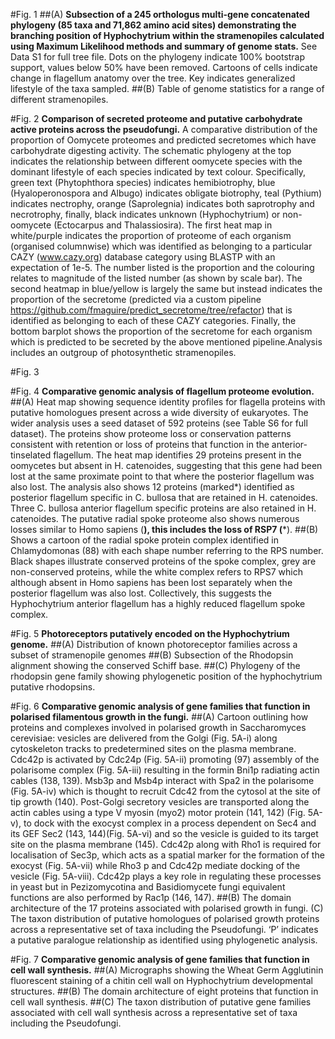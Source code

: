 #Fig. 1
##(A)
**Subsection of a 245 orthologus multi-gene concatenated phylogeny (85 taxa and 71,862 amino acid sites) demonstrating the branching position of Hyphochytrium within the stramenopiles calculated using Maximum Likelihood methods and summary of genome stats.** See Data S1 for full tree file. Dots on the phylogeny indicate 100% bootstrap support, values below 50% have been removed. Cartoons of cells indicate change in flagellum anatomy over the tree. Key indicates generalized lifestyle of the taxa sampled.
##(B)
Table of genome statistics for a range of different stramenopiles.

#Fig. 2
**Comparison of secreted proteome and putative carbohydrate active proteins across the pseudofungi.** A comparative distribution of the proportion of Oomycete proteomes and predicted secretomes which have carbohydrate digesting activity. The schematic phylogeny at the top indicates the relationship between different oomycete species with the dominant lifestyle of each species indicated by text colour. Specifically, green text (Phytophthora species) indicates hemibiotrophy, blue (Hyaloperonospora and Albugo) indicates obligate biotrophy, teal (Pythium) indicates nectrophy, orange (Saprolegnia) indicates both saprotrophy and necrotrophy, finally, black indicates unknown (Hyphochytrium) or non-oomycete (Ectocarpus and Thalassiosira). The first heat map in white/purple indicates the proportion of proteome of each organism (organised columnwise) which was identified as belonging to a particular CAZY (www.cazy.org) database category using BLASTP with an expectation of 1e-5. The number listed is the proportion and the colouring relates to magnitude of the listed number (as shown by scale bar). The second heatmap in blue/yellow is largely the same but instead indicates the proportion of the secretome (predicted via a custom pipeline https://github.com/fmaguire/predict_secretome/tree/refactor) that is identified as belonging to each of these CAZY categories. Finally, the bottom barplot shows the proportion of the secretome for each organism which is predicted to be secreted by the above mentioned pipeline.Analysis includes an outgroup of photosynthetic stramenopiles.

#Fig. 3

#Fig. 4
**Comparative genomic analysis of flagellum proteome evolution.**
##(A)
Heat map showing sequence identity profiles for flagella proteins with putative homologues present across a wide diversity of eukaryotes. The wider analysis uses a seed dataset of 592 proteins (see Table S6 for full dataset). The proteins show proteome loss or conservation patterns consistent with retention or loss of proteins that function in the anterior-tinselated flagellum. The heat map identifies 29 proteins present in the oomycetes but absent in H. catenoides, suggesting that this gene had been lost at the same proximate point to that where the posterior flagellum was also lost. The analysis also shows 12 proteins (marked*) identified as posterior flagellum specific in C. bullosa that are retained in H. catenoides. Three C. bullosa anterior flagellum specific proteins are also retained in H. catenoides. The putative radial spoke proteome also shows numerous losses similar to Homo sapiens (**), this includes the loss of RSP7 (***).
##(B)
Shows a cartoon of the radial spoke protein complex identified in Chlamydomonas (88) with each shape number referring to the RPS number. Black shapes illustrate conserved proteins of the spoke complex, grey are non-conserved proteins, while the white complex refers to RPS7 which although absent in Homo sapiens has been lost separately when the posterior flagellum was also lost. Collectively, this suggests the Hyphochytrium anterior flagellum has a highly reduced flagellum spoke complex.

#Fig. 5
**Photoreceptors putatively encoded on the Hyphochytrium genome.**
##(A)
Distribution of known photoreceptor families across a subset of stramenopile genomes
##(B)
Subsection of the Rhodopsin alignment showing the conserved Schiff base.
##(C)
Phylogeny of the rhodopsin gene family showing phylogenetic position of the hyphochytrium putative rhodopsins.

#Fig. 6
**Comparative genomic analysis of gene families that function in polarised filamentous growth in the fungi.**
##(A)
Cartoon outlining how proteins and complexes involved in polarised growth in Saccharomyces cerevisiae: vesicles are delivered from the Golgi (Fig. 5A-i) along cytoskeleton tracks to predetermined sites on the plasma membrane. Cdc42p is activated by Cdc24p (Fig. 5A-ii) promoting (97) assembly of the polarisome complex (Fig. 5A-iii) resulting in the formin Bni1p radiating actin cables (138, 139). Msb3p and Msb4p interact with Spa2 in the polarisome (Fig. 5A-iv) which is thought to recruit Cdc42 from the cytosol at the site of tip growth (140). Post-Golgi secretory vesicles are transported along the actin cables using a type V myosin (myo2) motor protein (141, 142) (Fig. 5A-v), to dock with the exocyst complex in a process dependent on Sec4 and its GEF Sec2 (143, 144)(Fig. 5A-vi) and so the vesicle is guided to its target site on the plasma membrane (145). Cdc42p along with Rho1  is required for localisation of Sec3p, which acts as a spatial marker for the formation of the exocyst (Fig. 5A-vii) while Rho3 p and Cdc42p mediate docking of the vesicle (Fig. 5A-viii).  Cdc42p plays a key role in regulating these processes in yeast but in Pezizomycotina and Basidiomycete fungi equivalent functions are also performed by Rac1p (146, 147).
##(B)
The domain architecture of the 17 proteins associated with polarised growth in fungi. (C)  The taxon distribution of putative homologues of polarised growth proteins across a representative set of taxa including the Pseudofungi. ‘P’ indicates a putative paralogue relationship as identified using phylogenetic analysis.

#Fig. 7
**Comparative genomic analysis of gene families that function in cell wall synthesis.**
##(A)
Micrographs showing the Wheat Germ Agglutinin fluorescent staining of a chitin cell wall on Hyphochytrium developmental structures.
##(B)
The domain architecture of eight proteins that function in cell wall synthesis.
##(C)
The taxon distribution of putative gene families associated with cell wall synthesis across a representative set of taxa including the Pseudofungi. 
